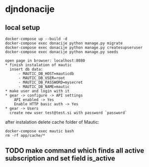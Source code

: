 # djndonacije

## local setup
```
docker-compose up --build -d
docker-compose exec donacije python manage.py migrate
docker-compose exec donacije python manage.py createsupseruser
docker-compose exec donacije python manage.py seeds

open page in browser: localhost:8080
* finish instalation of mautic
  insert db data:
      - MAUTIC_DB_HOST=mauticdb
      - MAUTIC_DB_USER=root
      - MAUTIC_DB_PASSWORD=mysecret
      - MAUTIC_DB_NAME=mautic
* make user and login with it
* gear -> configure -> API settings
    API enabled -> Yes
    Enable HTTP basic auth -> Yes
* gear -> Users
  create new user test@test.si with password `password`
```

after instalation delete cache folder of Mautic:

```
docker-compose exec mautic bash
rm -rf app/cache/*
```




## TODO make command which finds all active subscription and set field is_active
